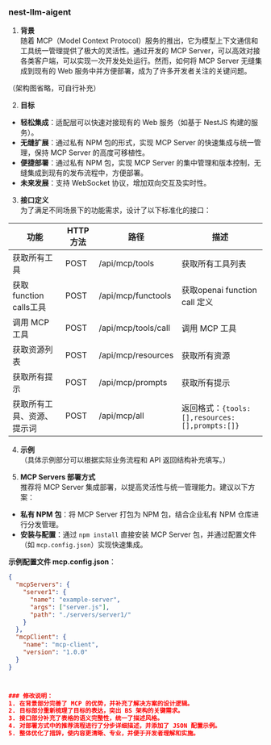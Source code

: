 ### nest-llm-aigent
1. **背景**  
随着 MCP（Model Context Protocol）服务的推出，它为模型上下文通信和工具统一管理提供了极大的灵活性。通过开发的 MCP Server，可以高效对接各类客户端，可以实现一次开发处处运行。然而，如何将 MCP Server 无缝集成到现有的 Web 服务中并方便部署，成为了许多开发者关注的关键问题。

（架构图省略，可自行补充）

2. **目标**  
- **轻松集成**：适配层可以快速对接现有的 Web 服务（如基于 NestJS 构建的服务）。
- **无缝扩展**：通过私有 NPM 包的形式，实现 MCP Server 的快速集成与统一管理，保持 MCP Server 的高度可移植性。
- **便捷部署**：通过私有 NPM 包，实现 MCP Server 的集中管理和版本控制，无缝集成到现有的发布流程中，方便部署。
- **未来发展**：支持 WebSocket 协议，增加双向交互及实时性。

3. **接口定义**  
为了满足不同场景下的功能需求，设计了以下标准化的接口：

| 功能                      | HTTP 方法 | 路径                   | 描述                          |
|---------------------------|-----------|------------------------|-------------------------------|
| 获取所有工具               | POST      | /api/mcp/tools             | 获取所有工具列表              |
| 获取function calls工具               | POST      | /api/mcp/functools             | 获取openai function call 定义              |
| 调用 MCP 工具              | POST      | /api/mcp/tools/call        | 调用 MCP 工具                 |
| 获取资源列表               | POST      | /api/mcp/resources         | 获取所有资源                  |
| 获取所有提示               | POST      | /api/mcp/prompts           | 获取所有提示                  |
| 获取所有工具、资源、提示词 | POST      | /api/mcp/all               | 返回格式：`{tools:[],resources:[],prompts:[]}` |

4. **示例**  
（具体示例部分可以根据实际业务流程和 API 返回结构补充填写。）

5. **MCP Servers 部署方式**  
推荐将 MCP Server 集成部署，以提高灵活性与统一管理能力。建议以下方案：
- **私有 NPM 包**：将 MCP Server 打包为 NPM 包，结合企业私有 NPM 仓库进行分发管理。
- **安装与配置**：通过 `npm install` 直接安装 MCP Server 包，并通过配置文件（如 `mcp.config.json`）实现快速集成。

**示例配置文件 mcp.config.json**：
```json
{
  "mcpServers": {
    "server1": {
      "name": "example-server",
      "args": ["server.js"],
      "path": "./servers/server1/"
    }
  },
  "mcpClient": {
    "name": "mcp-client",
    "version": "1.0.0"
  }
}



### 修改说明：
1. 在背景部分完善了 MCP 的优势，并补充了解决方案的设计逻辑。
2. 目标部分重新梳理了目标的表达，突出 BS 架构的关键需求。
3. 接口部分补充了表格的语义完整性，统一了描述风格。
4. 对部署方式中的推荐流程进行了分步详细描述，并添加了 JSON 配置示例。
5. 整体优化了措辞，使内容更清晰、专业，并便于开发者理解和实施。

